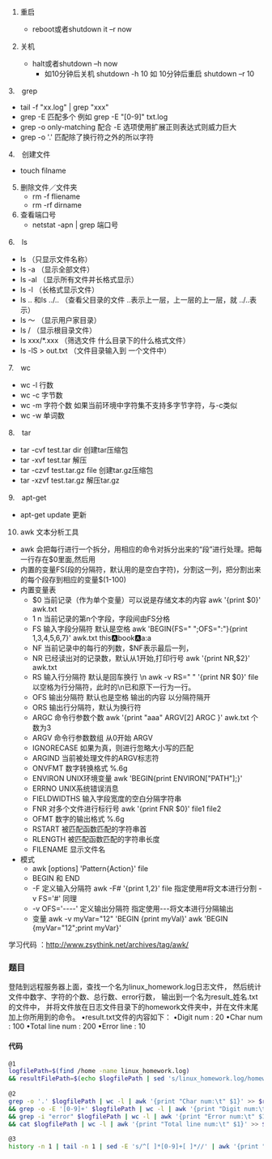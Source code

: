 1. 重启
    * reboot或者shutdown it –r now
    
2. 关机
    * halt或者shutdown –h now
       * 如10分钟后关机 shutdown -h 10 如 10分钟后重启 shutdown –r 10
       
3.　grep
   * tail -f "xx.log" | grep "xxx"
   * grep -E 匹配多个  例如 grep -E "[0-9]" txt.log
   * grep -o only-matching 配合 -E 选项使用扩展正则表达式则威力巨大
   * grep -o '.' 匹配除了换行符之外的所以字符


4.　创建文件
   * touch filname

5. 删除文件／文件夹
   * rm -f fliename
   * rm -rf dirname
6. 查看端口号
   * netstat -apn | grep 端口号
   
6.　ls
  * ls （只显示文件名称）
  * ls -a （显示全部文件）
  * ls -al （显示所有文件并长格式显示）
  * ls -l （长格式显示文件）
  * ls .. 和ls ../..  （查看父目录的文件 ..表示上一层，上一层的上一层，就  ../..表示）
  * ls ～ （显示用户家目录）
  * ls / （显示根目录文件）
  * ls xxx/*.xxx （筛选文件 什么目录下的什么格式文件）
  * ls -lS > out.txt （文件目录输入到 一个文件中）
  
7.　wc
  * wc -l 行数 
  * wc -c 字节数
  * wc -m 字符个数 如果当前环境中字符集不支持多字节字符，与-c类似
  * wc -w 单词数
  
8.　tar
  * tar  -cvf  test.tar   dir 创建tar压缩包
  * tar  -xvf  test.tar 解压
  * tar  -czvf  test.tar.gz  file 创建tar.gz压缩包
  * tar -xzvf test.tar.gz 解压tar.gz
  
9.　apt-get 
  * apt-get   update 更新

10. awk 文本分析工具
  * awk 会把每行进行一个拆分，用相应的命令对拆分出来的“段”进行处理。把每一行存在$0里面,然后用
  * 内置的变量FS(段的分隔符，默认用的是空白字符)，分割这一列，把分割出来的每个段存到相应的变量$(1-100)
  * 内置变量表
    * $0 当前记录（作为单个变量）可以说是存储文本的内容 awk '{print  $0}' awk.txt
    * $1~$n 当前记录的第n个字段，字段间由FS分格
    * FS 输入字段分隔符 默认是空格 awk 'BEGIN{FS=" ";OFS=":"}{print $1,$3,$4,$5,$6,$7}' awk.txt       this:a:book:a:a:a
    * NF 当前记录中的每行的列数，$NF表示最后一列，
    * NR 已经读出对的记录数，默认从1开始,打印行号 awk '{print  NR,$2}' awk.txt
    * RS 输入行分隔符 默认是回车换行 \n  awk -v RS=" " '{print NR $0}' file 以空格为行分隔符，此时的\n已和原下一行为一行。
    * OFS 输出分隔符 默认也是空格 输出的内容 以分隔符隔开
    * ORS 输出行分隔符，默认为换行符
    * ARGC 命令行参数个数 awk  '{print "aaa" ARGV[2] ARGC }' awk.txt  个数为3 
    * ARGV 命令行参数数组  从0开始  ARGV
    * IGNORECASE 如果为真，则进行忽略大小写的匹配
    * ARGIND 当前被处理文件的ARGV标志符 
    * ONVFMT 数字转换格式 %.6g
    * ENVIRON UNIX环境变量 awk 'BEGIN{print ENVIRON["PATH"];}'
    * ERRNO UNIX系统错误消息
    * FIELDWIDTHS 输入字段宽度的空白分隔字符串  
    * FNR 对多个文件进行标行号 awk '{print FNR $0}' file1 file2
    * OFMT 数字的输出格式 %.6g
    * RSTART 被匹配函数匹配的字符串首 
    * RLENGTH 被匹配函数匹配的字符串长度
    * FILENAME 显示文件名
  * 模式
    * awk [options] 'Pattern{Action}' file
    * BEGIN 和 END
    * -F 定义输入分隔符  awk -F# '{print $1,$2}' file   指定使用#将文本进行分割  -v FS='#' 同理
    * -v OFS='----' 定义输出分隔符 指定使用---将文本进行分隔输出
    * 变量 awk -v myVar="12"   'BEGIN {print myVal}'
          awk  'BEGIN {myVar="12";print myVar}'



    
学习代码 ：http://www.zsythink.net/archives/tag/awk/





### 题目
登陆到远程服务器上面，查找一个名为linux_homework.log日志文件，
然后统计文件中数字、字符的个数、总行数、error行数，
输出到一个名为result_姓名.txt的文件中，
并将文件放在日志文件目录下的homework文件夹中，并在文件末尾加上你所用到的命令。
•result.txt文件的内容如下：
•Digit num : 20
•Char num : 100
•Total line num : 200
•Error line : 10
#### 代码
```bash
@1
logfilePath=$(find /home -name linux_homework.log)
&& resultFilePath=$(echo $logfilePath | sed 's/linux_homework.log/homework\/result_xin.zhou.txt/g')
 
@2
grep -o '.' $logfilePath | wc -l | awk '{print "Char num:\t" $1}' >> $resultFilePath
&& grep -o -E '[0-9]+' $logfilePath | wc -l | awk '{print "Digit num:\t" $1}' >> $resultFilePath
&& grep -i "error" $logfilePath | wc -l | awk '{print "Error num:\t" $1}' >> $resultFilePath
&& cat $logfilePath | wc -l | awk '{print "Total line num:\t" $1}' >> $resultFilePath
 
@3
history -n 1 | tail -n 1 | sed -E 's/^[ ]*[0-9]+[ ]*//' | awk '{print "Used command:\t" $1}' >> $resultFilePath

```
   


    